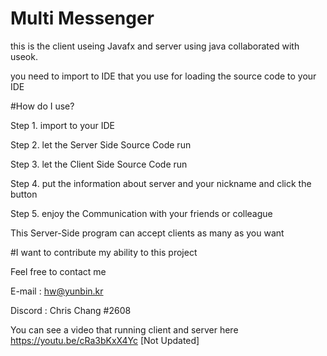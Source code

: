 # Multi Messenger
this is the client useing Javafx and server using java collaborated with useok.

you need to import to IDE that you use for loading the source code to your IDE

#How do I use?

Step 1.  import to your IDE

Step 2.  let the Server Side Source Code run

Step 3.  let the Client Side Source Code run

Step 4.  put the information about server and your nickname and click the button

Step 5.  enjoy the Communication with your friends or colleague

This Server-Side program can accept clients as many as you want

#I want to contribute my ability to this project

Feel free to contact me

E-mail : hw@yunbin.kr

Discord : Chris Chang #2608

You can see a video that running client and server here
https://youtu.be/cRa3bKxX4Yc [Not Updated]
